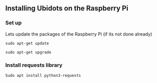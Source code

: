 ## Installing Ubidots on the Raspberry Pi

### Set up

Lets update the packages of the Raspberry Pi (if its not done already)

```
sudo apt-get update
```
```
sudo apt-get upgrade
```

### Install requests library
```
Sudo apt install python3-requests
```

